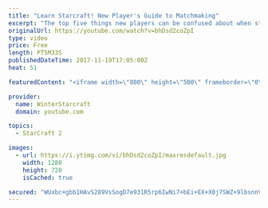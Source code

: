 ```yaml
---
title: "Learn Starcraft! New Player's Guide to Matchmaking"
excerpt: "The top five things new players can be confused about when starting off playing Starcraft 2!"
originalUrl: https://youtube.com/watch?v=bhDsd2coZpI
type: video
price: Free
length: PT5M33S
publishedDateTime: 2017-11-19T17:05:00Z
heat: 51

featuredContent: "<iframe width=\"800\" height=\"500\" frameborder=\"0\" src=\"https://www.youtube.com/embed/bhDsd2coZpI\" allow=\"accelerometer; autoplay; encrypted-media; gyroscope; picture-in-picture\" allowfullscreen></iframe>"

provider:
  name: WinterStarcraft
  domain: youtube.com

topics:
  - StarCraft 2

images:
  - url: https://i.ytimg.com/vi/bhDsd2coZpI/maxresdefault.jpg
    width: 1280
    height: 720
    isCached: true

secured: "WUxbc+gbb1HAvS289VsSogD7e931R5rp6IwNi7+bEi+EX+X0j7SWZ+9lbsnnV4ujRxjJYT7GQmXMYB4W8u6wsaVfc9wGiM3qcKJI/lJhtWfBNs/H0/dzTV2NE8f75q378E9YXTaZQXuIa3ApDvC+QCxv9J73cNG6agBxNxMJwLZqM5JirgtzG/64R7LjDT1WZkANsh+O4VOBcNVjksGUhEEwoIVozQkP0O9EjqBS9M9ffSuRz2r8eFmOcVjEAg9Dbrr8ZWd8C9dulZO5WigAOVfYxNwImPH5IMbNXuk2m05QC9DNZ6YlL/TU5K/w3N5lYA9/a/2tutOrrMTsuGPN+zaTcudXfQQzdU8IPv2SEsWjTxzxpJMeVJIKGhKcZ/cdjOS6pnSkJv+ojw0oo7f7ccnppeEz0R/IQLoNOUlji7U=;bTZerIZJ4kyzDAUvqbiPHw=="
---
```


